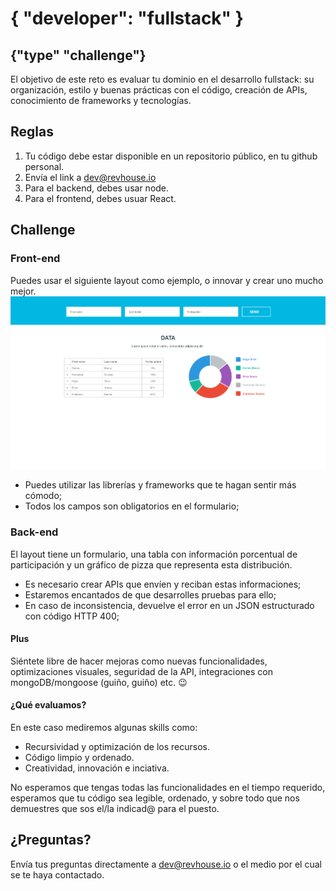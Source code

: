
# { "developer": "fullstack" }
## {"type" "challenge"}

El objetivo de este reto es evaluar tu dominio en el desarrollo fullstack: su organización, estilo y buenas prácticas con el código, creación de APIs, conocimiento de frameworks y tecnologías.

## Reglas

1. Tu código debe estar disponible en un repositorio público, en tu github personal.
2. Envía el link a dev@revhouse.io
3. Para el backend, debes usar node.
4. Para el frontend, debes usuar React.

## Challenge

### Front-end

Puedes usar el siguiente layout como ejemplo, o innovar y crear uno mucho mejor. 
![layout](layout-onepage.png)

- Puedes utilizar las librerías y frameworks que te hagan sentir más cómodo;
- Todos los campos son obligatorios en el formulario;

### Back-end

El layout tiene un formulario, una tabla con información porcentual de participación y un gráfico de pizza que representa esta distribución.

- Es necesario crear APIs que envíen y reciban estas informaciones;
- Estaremos encantados de que desarrolles pruebas para ello;
- En caso de inconsistencia, devuelve el error en un JSON estructurado con código HTTP 400;

#### Plus

Siéntete libre de hacer mejoras como nuevas funcionalidades, optimizaciones visuales, seguridad de la API, 
integraciones con mongoDB/mongoose (guiño, guiño) etc. 😉

#### ¿Qué evaluamos?

En este caso mediremos algunas skills como:

- Recursividad y optimización de los recursos.
- Código limpio y ordenado.
- Creatividad, innovación e inciativa.

No esperamos que tengas todas las funcionalidades en el tiempo requerido, esperamos que tu código sea legible,
ordenado, y sobre todo que nos demuestres que sos el/la indicad@ para el puesto. 

## ¿Preguntas?

Envía tus preguntas directamente a dev@revhouse.io o el medio por el cual se te haya contactado.
